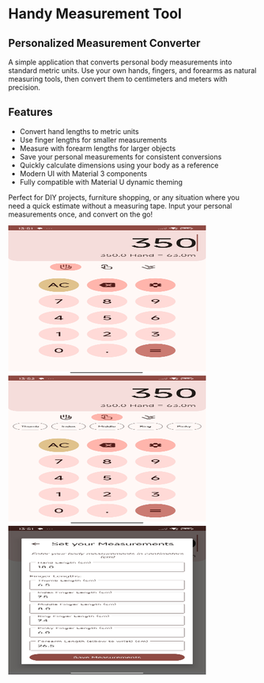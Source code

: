 # Handy Measurement Tool

## Personalized Measurement Converter

A simple application that converts personal body measurements into standard metric units. 
Use your own hands, fingers, and forearms as natural measuring tools, then convert them to centimeters and meters with precision.

## Features

- Convert hand lengths to metric units
- Use finger lengths for smaller measurements
- Measure with forearm lengths for larger objects
- Save your personal measurements for consistent conversions
- Quickly calculate dimensions using your body as a reference
- Modern UI with Material 3 components
- Fully compatible with Material U dynamic theming

Perfect for DIY projects, furniture shopping, or any situation where you need a quick estimate without a measuring tape. 
Input your personal measurements once, and convert on the go!


<img src="images/main.jpg" width="400" height="300" alt="Main Screen">
<img src="images/fingers.jpg" width="400" height="300" alt="Main Screen with fingers enabled">
<img src="images/measurements.jpg" width="400" height="300" alt="Measurment setting screen">

